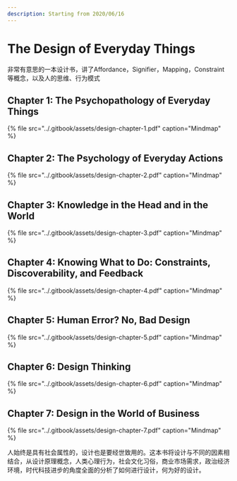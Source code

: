 ```yaml
---
description: Starting from 2020/06/16
---
```


# The Design of Everyday Things

非常有意思的一本设计书，讲了Affordance，Signifier，Mapping，Constraint等概念，以及人的思维、行为模式

## Chapter 1: The Psychopathology of Everyday Things

{% file src="../.gitbook/assets/design-chapter-1.pdf" caption="Mindmap" %}

## Chapter 2: The Psychology of Everyday Actions

{% file src="../.gitbook/assets/design-chapter-2.pdf" caption="Mindmap" %}

## Chapter 3: Knowledge in the Head and in the World

{% file src="../.gitbook/assets/design-chapter-3.pdf" caption="Mindmap" %}

## Chapter 4: Knowing What to Do: Constraints, Discoverability, and Feedback

{% file src="../.gitbook/assets/design-chapter-4.pdf" caption="Mindmap" %}

## Chapter 5: Human Error? No, Bad Design

{% file src="../.gitbook/assets/design-chapter-5.pdf" caption="Mindmap" %}

## Chapter 6: Design Thinking

{% file src="../.gitbook/assets/design-chapter-6.pdf" caption="Mindmap" %}

## Chapter 7: Design in the World of Business

{% file src="../.gitbook/assets/design-chapter-7.pdf" caption="Mindmap" %}

人始终是具有社会属性的，设计也是要经世致用的。这本书将设计与不同的因素相结合，从设计原理概念，人类心理行为，社会文化习俗，商业市场需求，政治经济环境，时代科技进步的角度全面的分析了如何进行设计，何为好的设计。

